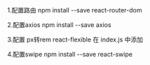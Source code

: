 1.配置路由
npm install --save react-router-dom

2.配置axios
npm install --save axios


3.配置 px转rem
react-flexible
在 index.js 中添加

4.配置swipe
npm install --save react-swipe